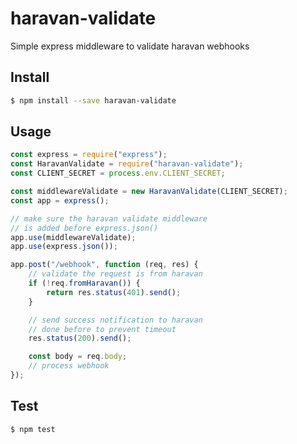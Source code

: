 # haravan-validate

Simple express middleware to validate haravan webhooks

## Install

```bash
$ npm install --save haravan-validate
```

## Usage

```js
const express = require("express");
const HaravanValidate = require("haravan-validate");
const CLIENT_SECRET = process.env.CLIENT_SECRET;

const middlewareValidate = new HaravanValidate(CLIENT_SECRET);
const app = express();

// make sure the haravan validate middleware
// is added before express.json()
app.use(middlewareValidate);
app.use(express.json());

app.post("/webhook", function (req, res) {
	// validate the request is from haravan
	if (!req.fromHaravan()) {
		return res.status(401).send();
	}

	// send success notification to haravan
	// done before to prevent timeout
	res.status(200).send();

	const body = req.body;
	// process webhook
});
```

## Test

```bash
$ npm test
```
